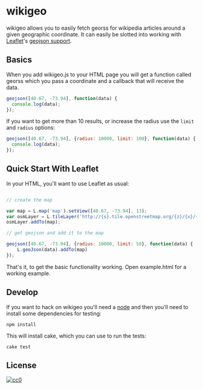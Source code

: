 wikigeo
=======

wikigeo allows you to easily fetch georss for wikipedia articles around
a given geographic coordinate. It can easily be slotted into working with 
[Leaflet](http://leafletjs.com/)'s 
[geojson support](http://leafletjs.com/examples/geojson.html).

Basics
------

When you add wikigeo.js to your HTML page you will get a function called 
georss which you pass a coordinate and a callback that will receive the 
data.

```javascript
geojson([40.67, -73.94], function(data) {
  console.log(data);
});
```

If you want to get more than 10 results, or increase the radius use the 
`limit` and `radius` options:

```javascript
geojson([40.67, -73.94], {radius: 10000, limit: 100}, function(data) {
  console.log(data);
});
```

Quick Start With Leaflet
------------------------

In your HTML, you'll want to use Leaflet as usual:

```javascript

// create the map

var map = L.map('map').setView([40.67, -73.94], 13);
var osmLayer = L.tileLayer('http://{s}.tile.openstreetmap.org/{z}/{x}/{y}.png', {});
osmLayer.addTo(map);

// get geojson and add it to the map

geojson([40.67, -73.94], {radius: 10000, limit: 50}, function(data) {
    L.geoJson(data).addTo(map)
});
```

That's it, to get the basic functionality working. Open example.html for a
working example.

Develop
-------

If you want to hack on wikigeo you'll need a [node](http://nodejs.org) and
then you'll need to install some dependencies for testing:

    npm install

This will install cake, which you can use to run the tests:

    cake test

License
-------

[![cc0](http://i.creativecommons.org/p/zero/1.0/88x31.png)](http://creativecommons.org/publicdomain/zero/1.0/)
